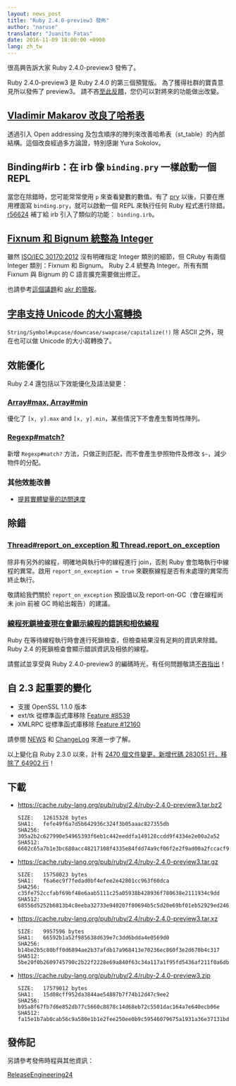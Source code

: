 ```yaml
---
layout: news_post
title: "Ruby 2.4.0-preview3 發佈"
author: "naruse"
translator: "Juanito Fatas"
date: 2016-11-09 18:00:00 +0900
lang: zh_tw
---
```


很高興告訴大家 Ruby 2.4.0-preview3 發佈了。

Ruby 2.4.0-preview3 是 Ruby 2.4.0 的第三個預覽版。
為了獲得社群的寶貴意見所以發佈了 preview3。
請不吝[至此反饋](https://bugs.ruby-lang.org/projects/ruby/wiki/HowToReport)，您仍可以對將來的功能做出改變。

## [Vladimir Makarov 改良了哈希表](https://bugs.ruby-lang.org/issues/12142)

透過引入 Open addressing 及包含順序的陣列來改善哈希表（st_table）的內部結構。這個改良經過多方論證，特別感謝 Yura Sokolov。

## Binding#irb：在 irb 像 `binding.pry` 一樣啟動一個 REPL

當您在除錯時，您可能常常使用 `p` 來查看變數的數值。有了 [pry](https://github.com/pry/pry) 以後，只要在應用裡面寫 `binding.pry`，就可以啟動一個 REPL 來執行任何 Ruby 程式進行除錯。[r56624](https://github.com/ruby/ruby/commit/493e48897421d176a8faf0f0820323d79ecdf94a) 補丁給 irb 引入了類似的功能： `binding.irb`。

## [Fixnum 和 Bignum 統整為 Integer](https://bugs.ruby-lang.org/issues/12005)

雖然 [ISO/IEC 30170:2012](http://www.iso.org/iso/iso_catalogue/catalogue_tc/catalogue_detail.htm?csnumber=59579) 沒有明確指定 Integer 類別的細節，但 CRuby 有兩個 Integer 類別：Fixnum 和 Bignum。 Ruby 2.4 統整為 Integer。所有有關 Fixnum 與 Bignum 的 C 語言擴充需要做出修正。

也請參考[這個議題](https://bugs.ruby-lang.org/issues/12005)和 [akr 的簡報](http://www.a-k-r.org/pub/2016-09-08-rubykaigi-unified-integer.pdf)。

## [字串支持 Unicode 的大小寫轉換](https://bugs.ruby-lang.org/issues/10085)

`String/Symbol#upcase/downcase/swapcase/capitalize(!)` 除 ASCII 之外，現在也可以做 Unicode 的大小寫轉換了。

## 效能優化

Ruby 2.4 還包括以下效能優化及語法變更：

### [Array#max, Array#min](https://bugs.ruby-lang.org/issues/12172)

優化了 `[x, y].max` and `[x, y].min`，某些情況下不會產生暫時性陣列。

### [Regexp#match?](https://bugs.ruby-lang.org/issues/8110)

新增 `Regexp#match?` 方法，只做正則匹配，而不會產生參照物件及修改 `$~`，減少物件的分配。

### 其他效能改善

* [提昇實體變量的訪問速度](https://bugs.ruby-lang.org/issues/12274)

## 除錯

### [Thread#report_on_exception 和 Thread.report_on_exception](https://bugs.ruby-lang.org/issues/6647)

除非有另外的線程，明確地與執行中的線程進行 join，否則 Ruby 會忽略執行中線程的異常。啟用 `report_on_exception = true` 來觀察線程是否有未處理的異常而終止執行。

敬請給我們關於 `report_on_exception` 預設值以及 report-on-GC（會在線程尚未 join 前被 GC 時給出報告）的建議。

### [線程死鎖檢查現在會顯示線程的錯誤和相依線程](https://bugs.ruby-lang.org/issues/8214)

Ruby 在等待線程執行時會進行死鎖檢查，但檢查結果沒有足夠的資訊來除錯。
Ruby 2.4 的死鎖檢查會顯示錯誤資訊及相依的線程。

請嘗試並享受與 Ruby 2.4.0-preview3 的編碼時光，有任何問題敬請[不吝指出](https://bugs.ruby-lang.org/projects/ruby/wiki/HowToReport)！

## 自 2.3 起重要的變化

* 支援 OpenSSL 1.1.0 版本
* ext/tk 從標準函式庫移除 [Feature #8539](https://bugs.ruby-lang.org/issues/8539)
* XMLRPC 從標準函式庫移除 [Feature #12160](https://bugs.ruby-lang.org/issues/12160)

請參閱 [NEWS](https://github.com/ruby/ruby/blob/v2_4_0_preview3/NEWS) 和
[ChangeLog](https://github.com/ruby/ruby/blob/v2_4_0_preview3/ChangeLog)
來進一步了解。

以上變化自 Ruby 2.3.0 以來，計有 [2470 個文件變更，新增代碼 283051 行，移除了 64902 行](https://github.com/ruby/ruby/compare/v2_3_0...v2_4_0_preview3)！

## 下載

* <https://cache.ruby-lang.org/pub/ruby/2.4/ruby-2.4.0-preview3.tar.bz2>

      SIZE:   12615328 bytes
      SHA1:   fefe49f6a7d5b642936c324f3b05aaac827355db
      SHA256: 305a2b2c627990e54965393f6eb1c442eeddfa149128ccdd9f4334e2e00a2a52
      SHA512: 6602c65a7b1e3bc680acc48217108f4335e84fdd74a9cf06f2e2f9ad00a2fccacf9fa035a912bc9d5cc3f0c7a5e21475971dfac37b0364311ef3645f25c7ddf9

* <https://cache.ruby-lang.org/pub/ruby/2.4/ruby-2.4.0-preview3.tar.gz>

      SIZE:   15758023 bytes
      SHA1:   f6a6ec9f7fedad0bf4efee2e42801cc963f60dca
      SHA256: c35fe752ccfabf69bf48e6aab5111c25a05938b428936f780638e2111934c9dd
      SHA512: 68556d5252b6813b4c8eeba32733e940207f80694b5c5d20e69bf01eb52929ed2466496b05a895a5ad4831d430695e17624eb35b728b2d4d7cf02df756ac48b4

* <https://cache.ruby-lang.org/pub/ruby/2.4/ruby-2.4.0-preview3.tar.xz>

      SIZE:   9957596 bytes
      SHA1:   66592b1a52f985638d639e7c3dd6bdda4e0569d0
      SHA256: b14be2b5c80bff0d6894ae2b37afdb17a968413e70236ec860f3e2d670b4c317
      SHA512: 5be20f0b2609745790c2b22f2228e69a840f63c34a117a1f95fd5436af211f0a6db2758d513d3e095a2d97c53c80793579cb2a1e00e70cf72c487a88c4a40d33

* <https://cache.ruby-lang.org/pub/ruby/2.4/ruby-2.4.0-preview3.zip>

      SIZE:   17579012 bytes
      SHA1:   15d08cff952da3844ae54887b7f74b12d47c9ee2
      SHA256: b95a8f67fb7d6e852db77c5660c8878c14d68eb72c5501dac164a7e640ecb06e
      SHA512: fa15e1b7ab0cab56c9a580e1b1e2fee250ee0b9c59546079675a1931a36e37131bd37d64033c75e05d8e9d9fcc33ce7850254d3acaca2136cf3bd08b070244f0

## 發佈記

另請參考發佈時程與其他資訊：

[ReleaseEngineering24](https://bugs.ruby-lang.org/projects/ruby-trunk/wiki/ReleaseEngineering24)
